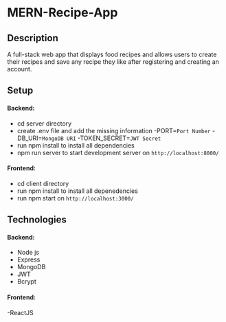 # MERN-Recipe-App

## Description
A full-stack web app that displays food recipes and allows users to create their recipes and save any recipe they like after registering and creating an account.

## Setup
#### Backend:
- cd server directory
- create .env file and add the missing information
  -PORT=`Port Number`
  -DB_URI=`MongoDB URI`
  -TOKEN_SECRET=`JWT Secret`
- run npm install to install all dependencies
- npm run server to start development server on `http://localhost:8000/`
#### Frontend:
- cd client directory
- run npm install to install all depenedencies
- run npm start on `http://localhost:3000/`

## Technologies
#### Backend:
- Node js
- Express
- MongoDB
- JWT
- Bcrypt 
#### Frontend:
-ReactJS

